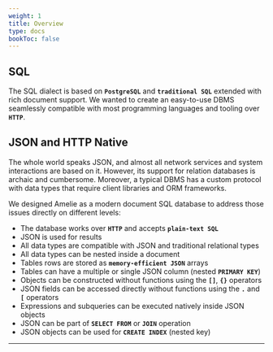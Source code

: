 ```yaml
---
weight: 1
title: Overview
type: docs
bookToc: false
---
```


## SQL

The SQL dialect is based on **`PostgreSQL`** and **`traditional SQL`** extended with rich document support. 
We wanted to create an easy-to-use DBMS seamlessly compatible with most programming
languages and tooling over **`HTTP`**.

## JSON and HTTP Native

The whole world speaks JSON, and almost all network services and system interactions are based on it.
However, its support for relation databases is archaic and cumbersome. Moreover, a typical DBMS has a
custom protocol with data types that require client libraries and ORM frameworks.

We designed Amelie as a modern document SQL database to address those issues directly on different levels:

* The database works over **`HTTP`** and accepts **`plain-text SQL`**
* JSON is used for results
* All data types are compatible with JSON and traditional relational types
* All data types can be nested inside a document
* Tables rows are stored as **`memory-efficient JSON`** arrays
* Tables can have a multiple or single JSON column (nested **`PRIMARY KEY`**)
* Objects can be constructed without functions using the **`[]`**, **`{}`** operators
* JSON fields can be accessed directly without functions using the **`.`** and **`[`** operators
* Expressions and subqueries can be executed natively inside JSON objects
* JSON can be part of **`SELECT FROM`** or **`JOIN`** operation
* JSON objects can be used for **`CREATE INDEX`** (nested key)

---
